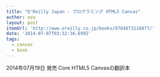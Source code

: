 ```yaml
---
title: "O'Reilly Japan - プログラミング HTML5 Canvas"
author: azu
layout: post
itemUrl: 'http://www.oreilly.co.jp/books/9784873116877/'
date: '2014-07-07T03:32:36.699Z'
tags:
  - canvas
  - book
---
```

2014年07月19日 発売
Core HTML5 Canvasの翻訳本
